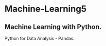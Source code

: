 # Machine-Learning5
Machine Learning with Python.
----------------------------
Python for Data Analysis - Pandas.

